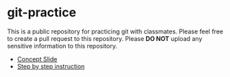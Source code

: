 # git-practice

This is a public repository for practicing git with classmates.
Please feel free to create a pull request to this repository.
Please **DO NOT** upload any sensitive information to this repository.

- [Concept Slide](https://github.com/MrBearTW/git-practice/blob/main/Meeting.pdf)
- [Step by step instruction](https://github.com/MrBearTW/git-practice/blob/main/StepByStep.md)